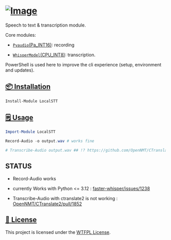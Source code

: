 
 # [![Image](https://github.com/user-attachments/assets/02f75c8c-77d8-40a2-923d-28e2437091d9)](https://www.powershellgallery.com/packages/LocalSTT)

Speech to text & transcription module.

Core modules:

- [`Pyaudio`(Pa_INT16)](https://people.csail.mit.edu/hubert/pyaudio/): recording

- [`WhisperModel`(CPU_INT8)](https://github.com/openai/whisper): transcription.

PowerShell is used here to improve the cli experience (setup, environment and
updates).

## [📦 Installation](README.md)

```PowerShell
Install-Module LocalSTT
```

## [🗒 Usage](docs/Readme.md)

```PowerShell
Import-Module LocalSTT

Record-Audio -o output.wav # works fine

# Transcribe-Audio output.wav ## !? https://github.com/OpenNMT/CTranslate2/pull/1852
```


## STATUS

- Record-Audio works
- currently Works with Python <= 3.12 : [faster-whisper/issues/1238](https://github.com/SYSTRAN/faster-whisper/issues/1238)

- Transcribe-Audio with ctranslate2 is not working : [OpenNMT/CTranslate2/pull/1852](https://github.com/OpenNMT/CTranslate2/pull/1852)

## [🧾 License](LICENSE)

This project is licensed under the [WTFPL License](LICENSE).
